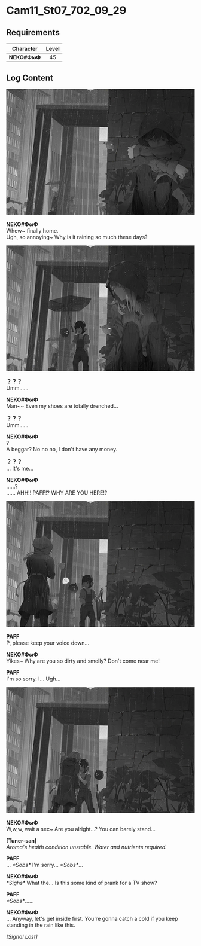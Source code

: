 # Cam11_St07_702_09_29
## Requirements
| Character  |Level|
|------------|:---:|
|**NEKO#ΦωΦ**| 45  |

## Log Content
![nos0502.png](./attachments/nos0502.png)

**NEKO#ΦωΦ**<br>
Whew~ finally home.<br>
Ugh, so annoying~ Why is it raining so much these days?

![nos0503.png](./attachments/nos0503.png)

**？？？**<br>
Umm......

**NEKO#ΦωΦ**<br>
Man~~ Even my shoes are totally drenched...

**？？？**<br>
Umm......

**NEKO#ΦωΦ**<br>
?<br>
A beggar? No no no, I don't have any money.

**？？？**<br>
... It's me...

**NEKO#ΦωΦ**<br>
......?<br>
...... AHH!! PAFF!? WHY ARE YOU HERE!?

![nos0504.png](./attachments/nos0504.png)

**PAFF**<br>
P, please keep your voice down...

**NEKO#ΦωΦ**<br>
Yikes~ Why are you so dirty and smelly? Don't come near me!

**PAFF**<br>
I'm so sorry. I... Ugh...

![nos0505.png](./attachments/nos0505.png)

**NEKO#ΦωΦ**<br>
W,w,w, wait a sec~ Are you alright...? You can barely stand...

**[Tuner-san]**<br>
*Aroma's health condition unstable. Water and nutrients required.*

**PAFF**<br>
... *\*Sobs\** I'm sorry... *\*Sobs\**...

**NEKO#ΦωΦ**<br>
*\*Sighs\** What the... Is this some kind of prank for a TV show?

**PAFF**<br>
*\*Sobs\**......

**NEKO#ΦωΦ**<br>
... Anyway, let's get inside first. You're gonna catch a cold if you keep standing in the rain like this.

*[Signal Lost]*
